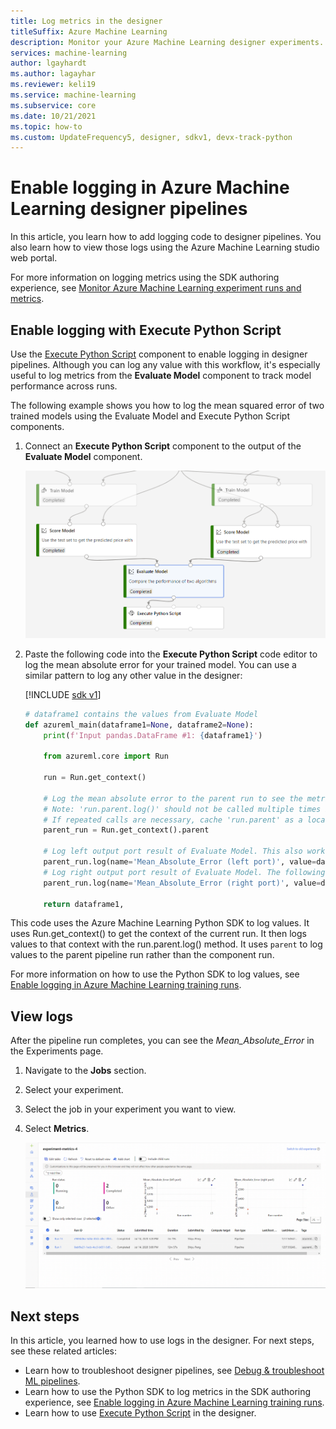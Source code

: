 ```yaml
---
title: Log metrics in the designer
titleSuffix: Azure Machine Learning
description: Monitor your Azure Machine Learning designer experiments. Enable logging using the Execute Python Script component and view the logged results in the studio.
services: machine-learning
author: lgayhardt
ms.author: lagayhar
ms.reviewer: keli19
ms.service: machine-learning
ms.subservice: core
ms.date: 10/21/2021
ms.topic: how-to
ms.custom: UpdateFrequency5, designer, sdkv1, devx-track-python
---
```


# Enable logging in Azure Machine Learning designer pipelines


In this article, you learn how to add logging code to designer pipelines. You also learn how to view those logs using the Azure Machine Learning studio web portal.

For more information on logging metrics using the SDK authoring experience, see [Monitor Azure Machine Learning experiment runs and metrics](../how-to-log-view-metrics.md).

## Enable logging with Execute Python Script

Use the [Execute Python Script](../algorithm-module-reference/execute-python-script.md) component to enable logging in designer pipelines. Although you can log any value with this workflow, it's especially useful to log metrics from the __Evaluate Model__ component to track model performance across runs.

The following example shows you how to log the mean squared error of two trained models using the Evaluate Model and Execute Python Script components.

1. Connect an __Execute Python Script__ component to the output of the __Evaluate Model__ component.

    ![Connect Execute Python Script component to Evaluate Model component](../media/how-to-log-view-metrics/designer-logging-pipeline.png)

1. Paste the following code into the __Execute Python Script__ code editor to log the mean absolute error for your trained model. You can use a similar pattern to log any other value in the designer:

    [!INCLUDE [sdk v1](../includes/machine-learning-sdk-v1.md)]

    ```python
    # dataframe1 contains the values from Evaluate Model
    def azureml_main(dataframe1=None, dataframe2=None):
        print(f'Input pandas.DataFrame #1: {dataframe1}')
    
        from azureml.core import Run
    
        run = Run.get_context()
    
        # Log the mean absolute error to the parent run to see the metric in the run details page.
        # Note: 'run.parent.log()' should not be called multiple times because of performance issues.
        # If repeated calls are necessary, cache 'run.parent' as a local variable and call 'log()' on that variable.
        parent_run = Run.get_context().parent
        
        # Log left output port result of Evaluate Model. This also works when evaluate only 1 model.
        parent_run.log(name='Mean_Absolute_Error (left port)', value=dataframe1['Mean_Absolute_Error'][0])
        # Log right output port result of Evaluate Model. The following line should be deleted if you only connect one Score component to the` left port of Evaluate Model component.
        parent_run.log(name='Mean_Absolute_Error (right port)', value=dataframe1['Mean_Absolute_Error'][1])

        return dataframe1,
    ```
    
This code uses the Azure Machine Learning Python SDK to log values. It uses Run.get_context() to get the context of the current run. It then logs values to that context with the run.parent.log() method. It uses `parent` to log values to the parent pipeline run rather than the component run.

For more information on how to use the Python SDK to log values, see [Enable logging in Azure Machine Learning training runs](../how-to-log-view-metrics.md).

## View logs

After the pipeline run completes, you can see the *Mean_Absolute_Error* in the Experiments page.

1. Navigate to the **Jobs** section.
1. Select your experiment.
1. Select the job in your experiment you want to view.
1. Select **Metrics**.

    ![View job metrics in the studio](../media/how-to-log-view-metrics/experiment-page-metrics-across-runs.png)

## Next steps

In this article, you learned how to use logs in the designer. For next steps, see these related articles:


* Learn how to troubleshoot designer pipelines, see [Debug & troubleshoot ML pipelines](how-to-debug-pipelines.md#azure-machine-learning-designer).
* Learn how to use the Python SDK to log metrics in the SDK authoring experience, see [Enable logging in Azure Machine Learning training runs](how-to-log-view-metrics.md).
* Learn how to use [Execute Python Script](../algorithm-module-reference/execute-python-script.md) in the designer.
